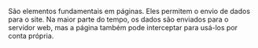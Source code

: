 São elementos fundamentais em páginas. Eles permitem o envio de dados para o site. Na maior parte do tempo, os dados são enviados para o servidor web, mas a página também pode interceptar para usá-los por conta própria.